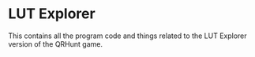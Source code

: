 LUT Explorer
============

This contains all the program code and things related to the LUT Explorer version of the QRHunt game.